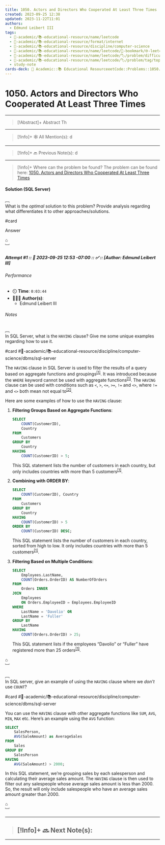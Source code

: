 ```yaml
---
title: 1050. Actors and Directors Who Cooperated At Least Three Times
created: 2023-09-25 12:38
updated: 2023-11-22T11:01
authors:
  - Edmund Leibert III
tags:
  - 🔴-academic/📚-educational-resource/name/leetcode
  - 🔴-academic/📚-educational-resource/format/internet
  - 🔴-academic/📚-educational-resource/discipline/computer-science
  - 🔴-academic/📚-educational-resource/name/leetcode/🔖-bookmark/🌐-leetcode/1050-actors-and-directors-who-cooperated-at-least-three-times
  - 🔴-academic/📚-educational-resource/name/leetcode/🏷️/problem/difficulty/easy
  - 🔴-academic/📚-educational-resource/name/leetcode/🏷️/problem/tag/topic/database
  - study-note
cards-deck: 🔴 Academic::📚 Educational ResourceeetCode::Problems::1050. Actors and Directors Who Cooperated At Least Three Times
---
```


# 1050. Actors and Directors Who Cooperated At Least Three Times

---

> [!Abstract]+ Abstract
> Th

---

 > [!Info]+ 🕸️ All Mention(s): 
 > d

---

 > [!Info]+ 🔙️ Previous Note(s): 
 > d

---

> [!info]+ Where can the problem be found?
> The problem can be found here: [1050. Actors and Directors Who Cooperated At Least Three Times](https://leetcode.com/problems/actors-and-directors-who-cooperated-at-least-three-times/)

#### Solution (SQL Server)

﹇<br>
What is the _optimal_ solution to this problem? Provide analysis regarding what differentiates it to other approaches/solutions.

#card 

Answer

⌂
<br>﹈<br>

##### Attempt #1 :: 📆 2023-09-25 12:53 -07:00 :: ✅ :: \[Author: Edmund Leibert III\]

###### Performance

- ⏲️ **Time**: `0:03:44`
- 🧔🏽‍♂️ **Author(s)**:
	- Edmund Leibert III

###### Notes


﹇<br>
In SQL Server, what is the `HAVING` clause? Give me some unique examples regarding how to use it.

#card #🔴-academic/📚-educational-resource/discipline/computer-science/dbms/sql-server 

The `HAVING` clause in SQL Server is used to filter the results of a query based on aggregate functions and groupings<sup>[\[1\]](https://www.w3schools.com/sql/sql_having.asp)</sup>. It was introduced because the `WHERE` keyword cannot be used with aggregate functions<sup>[\[1\]](https://www.w3schools.com/sql/sql_having.asp)</sup>. The `HAVING` clause can be used with conditions such as `<`, `>`, `<=`, `>=`, `!=` and `<>`, where `!=` and `<>` both mean not equal to<sup>[\[2\]](https://www.sqlservertutorial.org/sql-server-having/)</sup>.

Here are some examples of how to use the `HAVING` clause:

1. **Filtering Groups Based on Aggregate Functions**:
    ```sql
    SELECT 
        COUNT(CustomerID), 
        Country 
    FROM 
        Customers 
    GROUP BY 
        Country 
    HAVING 
        COUNT(CustomerID) > 5;
    ```
    
    This SQL statement lists the number of customers in each country, but only includes countries with more than 5 customers<sup>[\[1\]](https://www.w3schools.com/sql/sql_having.asp)</sup>.
    
2. **Combining with ORDER BY**:
    ```sql
    SELECT 
        COUNT(CustomerID), Country 
    FROM 
        Customers 
    GROUP BY 
        Country 
    HAVING 
        COUNT(CustomerID) > 5 
    ORDER BY 
        COUNT(CustomerID) DESC;
    ```
    
    This SQL statement lists the number of customers in each country, sorted from high to low. It only includes countries with more than 5 customers<sup>[\[1\]](https://www.w3schools.com/sql/sql_having.asp)</sup>.
    
3. **Filtering Based on Multiple Conditions**:
    ```sql
    SELECT 
        Employees.LastName, 
        COUNT(Orders.OrderID) AS NumberOfOrders 
    FROM 
        Orders INNER 
    JOIN 
        Employees 
        ON Orders.EmployeeID = Employees.EmployeeID 
    WHERE 
        LastName = 'Davolio' OR 
        LastName = 'Fuller' 
    GROUP BY 
        LastName 
    HAVING 
        COUNT(Orders.OrderID) > 25;
    ```
    
    This SQL statement lists if the employees “Davolio” or “Fuller” have registered more than 25 orders<sup>[\[1\]](https://www.w3schools.com/sql/sql_having.asp)</sup>.

⌂
<br>﹈<br>


﹇<br>
In SQL server, give an example of using the `HAVING` clause where we _don't_ use `COUNT`?

#card #🔴-academic/📚-educational-resource/discipline/computer-science/dbms/sql-server 

You can use the `HAVING` clause with other aggregate functions like `SUM`, `AVG`, `MIN`, `MAX` etc. Here’s an example using the `AVG` function:

```sql
SELECT 
	SalesPerson, 
	AVG(SaleAmount) as AverageSales
FROM 
	Sales
GROUP BY 
	SalesPerson
HAVING 
	AVG(SaleAmount) > 2000;
```

In this SQL statement, we’re grouping sales by each salesperson and calculating their average sales amount. The `HAVING` clause is then used to filter out any salespeople whose average sales amount is less than 2000. So, the result will only include salespeople who have an average sales amount greater than 2000.

⌂
<br>﹈<br>


---

> [!Info]+ 🔜 Next Note(s):
> - 

---



